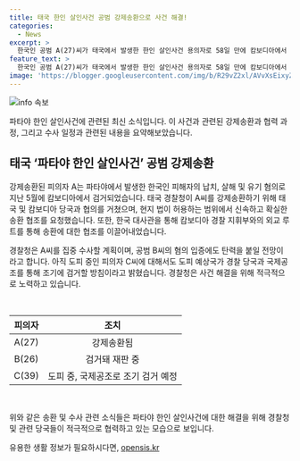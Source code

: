 ```yaml
---
title: 태국 한인 살인사건 공범 강제송환으로 사건 해결!
categories:
  - News
excerpt: >
  한국인 공범 A(27)씨가 태국에서 발생한 한인 살인사건 용의자로 58일 만에 캄보디아에서 검거됐다. 경찰청은 A씨의 신속한 한국 송환을 위해 협의하였으며, A씨를 중심으로 한 국내 수사가 집중될 예정이다. 또한, 현재 재판 중인 공범 B(26)씨의 혐의 인정에도 탄력이 붙을 전망이며, 도피 중인 피의자 C(39)씨에 대해서도 국제공조를 통해 조속히 검거할 계획이다. 경찰청은 이를 통해 사건 해결을 위한 국내외 당국과의 적극적인 협력을 이뤄냈다.
feature_text: >
  한국인 공범 A(27)씨가 태국에서 발생한 한인 살인사건 용의자로 58일 만에 캄보디아에서 검거됐다. 경찰청은 A씨의 신속한 한국 송환을 위해 협의하였으며, A씨를 중심으로 한 국내 수사가 집중될 예정이다. 또한, 현재 재판 중인 공범 B(26)씨의 혐의 인정에도 탄력이 붙을 전망이며, 도피 중인 피의자 C(39)씨에 대해서도 국제공조를 통해 조속히 검거할 계획이다. 경찰청은 이를 통해 사건 해결을 위한 국내외 당국과의 적극적인 협력을 이뤄냈다.
image: 'https://blogger.googleusercontent.com/img/b/R29vZ2xl/AVvXsEixyZcFfHzMRdzZMjFBmAUKJYCLCGyLL1o632UiGVXcaFdKo_bkvkuCioo0uUKlGfBVcT3P84aROyZIXSBEx3Aw5nCQ3pTgDom1WDC4m8eifvWiAmWEEVb4x6G_l8C0QH225ldMjyaFvpxGEBGNO37VmDTDMHGhJPq73UglMfDca1-0aw/s1600/blogspot.png'
---
```


<p><img src="https://blogger.googleusercontent.com/img/b/R29vZ2xl/AVvXsEixyZcFfHzMRdzZMjFBmAUKJYCLCGyLL1o632UiGVXcaFdKo_bkvkuCioo0uUKlGfBVcT3P84aROyZIXSBEx3Aw5nCQ3pTgDom1WDC4m8eifvWiAmWEEVb4x6G_l8C0QH225ldMjyaFvpxGEBGNO37VmDTDMHGhJPq73UglMfDca1-0aw/s1600/blogspot.png" alt="info 속보" /></p>

<p>파타야 한인 살인사건에 관련된 최신 소식입니다. 이 사건과 관련된 강제송환과 협력 과정, 그리고 수사 일정과 관련된 내용을 요약해보았습니다.</p>

<h2 data-ke-size="size26">태국 ‘파타야 한인 살인사건’ 공범 강제송환</h2>

<p>강제송환된 피의자 A는 파타야에서 발생한 한국인 피해자의 납치, 살해 및 유기 혐의로 지난 5월에 캄보디아에서 검거되었습니다. 태국 경찰청이 A씨를 강제송환하기 위해 태국 및 캄보디아 당국과 협의를 거쳤으며, 현지 법이 허용하는 범위에서 신속하고 확실한 송환 협조를 요청했습니다. 또한, 한국 대사관을 통해 캄보디아 경찰 지휘부와의 외교 루트를 통해 송환에 대한 협조를 이끌어내었습니다.</p>

<p>경찰청은 A씨를 집중 수사할 계획이며, 공범 B씨의 혐의 입증에도 탄력을 붙일 전망이라고 합니다. 아직 도피 중인 피의자 C씨에 대해서도 도피 예상국가 경찰 당국과 국제공조를 통해 조기에 검거할 방침이라고 밝혔습니다. 경찰청은 사건 해결을 위해 적극적으로 노력하고 있습니다.</p>

<p data-ke-size="size16">&nbsp;</p>

<table>
<thead>
<tr>
<th style="text-align: center;">피의자</th>
<th style="text-align: center;">조치</th>
</tr>
</thead>
<tbody>
<tr>
<td style="text-align: center;">A(27)</td>
<td style="text-align: center;">강제송환됨</td>
</tr>
<tr>
<td style="text-align: center;">B(26)</td>
<td style="text-align: center;">검거돼 재판 중</td>
</tr>
<tr>
<td style="text-align: center;">C(39)</td>
<td style="text-align: center;">도피 중, 국제공조로 조기 검거 예정</td>
</tr>
</tbody>
</table>

<p data-ke-size="size16">&nbsp;</p>

<p>위와 같은 송환 및 수사 관련 소식들은 파타야 한인 살인사건에 대한 해결을 위해 경찰청 및 관련 당국들이 적극적으로 협력하고 있는 모습으로 보입니다.</p>
유용한 생활 정보가 필요하시다면, <a href="https://opensis.kr" rel="dofollow">opensis.kr</a>


